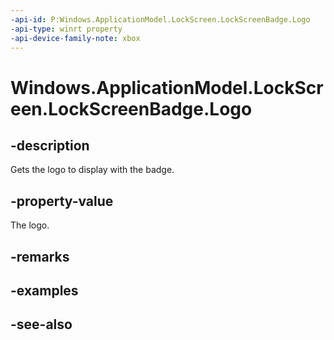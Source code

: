 ```yaml
---
-api-id: P:Windows.ApplicationModel.LockScreen.LockScreenBadge.Logo
-api-type: winrt property
-api-device-family-note: xbox
---
```


<!-- Property syntax
public Windows.Storage.Streams.IRandomAccessStream Logo { get; }
-->

# Windows.ApplicationModel.LockScreen.LockScreenBadge.Logo

## -description
Gets the logo to display with the badge.

## -property-value
The logo.

## -remarks

## -examples

## -see-also
